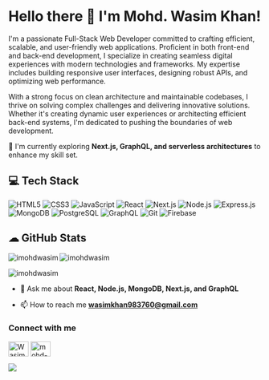 # Hello there 👋 I'm Mohd. Wasim Khan!

I'm a passionate Full-Stack Web Developer committed to crafting efficient, scalable, and user-friendly web applications. Proficient in both front-end and back-end development, I specialize in creating seamless digital experiences with modern technologies and frameworks. My expertise includes building responsive user interfaces, designing robust APIs, and optimizing web performance.

With a strong focus on clean architecture and maintainable codebases, I thrive on solving complex challenges and delivering innovative solutions. Whether it's creating dynamic user experiences or architecting efficient back-end systems, I'm dedicated to pushing the boundaries of web development.

🌱 I'm currently exploring **Next.js, GraphQL, and serverless architectures** to enhance my skill set.

## 💻 Tech Stack
![HTML5](https://img.shields.io/badge/HTML5-E34F26?style=for-the-badge&logo=html5&logoColor=white) 
![CSS3](https://img.shields.io/badge/CSS3-1572B6?style=for-the-badge&logo=css3&logoColor=white) 
![JavaScript](https://img.shields.io/badge/JavaScript-F7DF1E?style=for-the-badge&logo=javascript&logoColor=black) 
![React](https://img.shields.io/badge/React-61DAFB?style=for-the-badge&logo=react&logoColor=black) 
![Next.js](https://img.shields.io/badge/Next.js-000000?style=for-the-badge&logo=next.js&logoColor=white) 
![Node.js](https://img.shields.io/badge/Node.js-339933?style=for-the-badge&logo=node.js&logoColor=white) 
![Express.js](https://img.shields.io/badge/Express.js-404D59?style=for-the-badge&logo=express&logoColor=white) 
![MongoDB](https://img.shields.io/badge/MongoDB-47A248?style=for-the-badge&logo=mongodb&logoColor=white) 
![PostgreSQL](https://img.shields.io/badge/PostgreSQL-4169E1?style=for-the-badge&logo=postgresql&logoColor=white) 
![GraphQL](https://img.shields.io/badge/GraphQL-E10098?style=for-the-badge&logo=graphql&logoColor=white) 
![Git](https://img.shields.io/badge/Git-F05032?style=for-the-badge&logo=git&logoColor=white) 
![Firebase](https://img.shields.io/badge/Firebase-FFCA28?style=for-the-badge&logo=firebase&logoColor=black)

## ☁ GitHub Stats

<p><img align="left" src="https://github-readme-stats.vercel.app/api/top-langs?username=imohdwasim&show_icons=true&theme=prussian&locale=en&layout=compact" alt="imohdwasim" /></p>

<p><img align="center" src="https://github-readme-stats.vercel.app/api?username=imohdwasim&show_icons=true&theme=prussian&hide_border=false&include_all_commits=true&count_private=false" alt="imohdwasim" /></p>

<p><img align="center" src="https://github-readme-streak-stats.herokuapp.com/?user=imohdwasim&show_icons=true&theme=prussian&locale=en&layout=compact" alt="imohdwasim" /></p>

- 💬 Ask me about **React, Node.js, MongoDB, Next.js, and GraphQL**

- 📫 How to reach me **wasimkhan983760@gmail.com**

<h3 align="left">Connect with me</h3>
<p align="left">
  <a href="https://twitter.com/WasimKh323" target="blank"><img align="center" src="https://raw.githubusercontent.com/rahuldkjain/github-profile-readme-generator/master/src/images/icons/Social/twitter.svg" alt="WasimKh323" height="30" width="40" /></a>
  <a href="https://linkedin.com/in/mohd-wasim-khan-ba4a7a27a" target="blank"><img align="center" src="https://raw.githubusercontent.com/rahuldkjain/github-profile-readme-generator/master/src/images/icons/Social/linked-in-alt.svg" alt="mohd-wasim-khan-ba4a7a27a" height="30" width="40" /></a>
</p>

[![](https://visitcount.itsvg.in/api?id=imohdwasim0&icon=0&color=1)](https://visitcount.itsvg.in)
